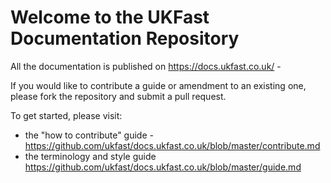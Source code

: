 # Welcome to the UKFast Documentation Repository

All the documentation is published on https://docs.ukfast.co.uk/ -

If you would like to contribute a guide or amendment to an existing one, please fork the repository and submit a pull request.

To get started, please visit:
- the "how to contribute" guide - https://github.com/ukfast/docs.ukfast.co.uk/blob/master/contribute.md
- the terminology and style guide https://github.com/ukfast/docs.ukfast.co.uk/blob/master/guide.md
